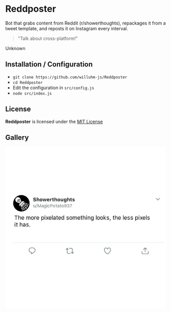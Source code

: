 # Reddposter
Bot that grabs content from Reddit (r/showerthoughts), repackages it from a tweet template, and reposts it on Instagram every interval.

> "Talk about cross-platform!"

Unknown

## Installation / Configuration
- `git clone https://github.com/willuhm-js/Reddposter`
- `cd Reddposter`
- Edit the configuration in `src/config.js`
- `node src/index.js`

## License
**Reddposter** is licensed under the [MIT License](https://github.com/willuhm-js/Reddposter/blob/master/LICENSE)

## Gallery
![Tweet Example](images/IMG_3309.JPG)
